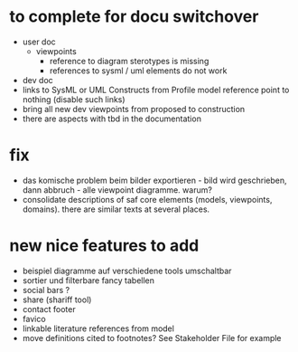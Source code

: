 # to complete for docu switchover
* user doc
  * viewpoints
    * reference to diagram sterotypes is missing
    * references to sysml / uml elements do not work
* dev doc
* links to SysML or UML Constructs from Profile model reference point to nothing (disable such links)
* bring all new dev viewpoints from proposed to construction
* there are aspects with tbd in the documentation
# fix
* das komische problem beim bilder exportieren  - bild wird geschrieben, dann abbruch - alle viewpoint diagramme. warum? 
* consolidate descriptions of saf core elements (models, viewpoints, domains). there are similar texts at several places.
# new nice features to add
* beispiel diagramme  auf verschiedene tools umschaltbar
* sortier und filterbare fancy tabellen
* social bars ?
 * share (shariff tool)
* contact footer
* favico
* linkable literature references from model
* move definitions cited to footnotes? See Stakeholder File for example
